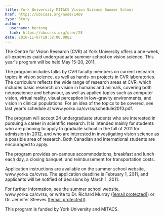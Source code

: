 ```yaml
---
title: York University-MITACS Vision Science Summer School  
href: https://ubccsss.org/node/1409
type: Story
author:
  username: bertong
  link: https://ubccsss.org/user/28
date: 2010-11-07T18:38:00.000Z
---
```


<div class="field field-name-body field-type-text-with-summary field-label-hidden"><div class="field-items"><div class="field-item even"><p>The Centre for Vision Research (CVR) at York University offers a one-week, all-expenses-paid undergraduate summer school on vision science.  This year&apos;s program will be held May 15-20, 2011.</p>
<p>The program includes talks by CVR faculty members on current research topics in vision science, as well as hands-on projects in CVR laboratories.  The curriculum reflects the wide range of research areas at CVR, which includes basic research on vision in humans and animals, covering both neuroscience and behaviour, as well as applied topics such as computer vision, virtual reality, visual perception in low-gravity environments, and vision in clinical populations.  For an idea of the topics to be covered, see last year&apos;s schedule at www.yorku.ca/cvrss/schedule2010.pdf.</p>
<p>The program will accept 24 undergraduate students who are interested in pursuing a career in scientific research.  It is intended mainly for students who are planning to apply to graduate school in the fall of 2011 for admission in 2012, and who are interested in investigating vision science as a possible area of research.  Both Canadian and international students are encouraged to apply.</p>
<p>The program provides on-campus accommodations, breakfast and lunch each day, a closing banquet, and reimbursement for transportation costs.</p>
<p>Application instructions are available on the summer school website, www.yorku.ca/cvrss.  The application deadline is February 1, 2011, and applicants will be notified of decisions by March 1, 2011.</p>
<p>For further information, see the summer school website, www.yorku.ca/cvrss, or write to Dr. Richard Murray (<a href="/cdn-cgi/l/email-protection" class="__cf_email__" data-cfemail="c7b5a1aa87bea8b5acb2e9a4a6">[email&#xA0;protected]</a>) or Dr. Jennifer Steeves (<a href="/cdn-cgi/l/email-protection" class="__cf_email__" data-cfemail="3a494e5f5f4c5f497a435548514f14595b">[email&#xA0;protected]</a>).</p>
<p>This program is funded by York University and MITACS.</p>
</div></div></div>    <footer>
          </footer>